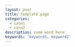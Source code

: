 ```yaml
---
layout: post
title: template page
categories:
  - cate1
  - cate2
description: some word here
keywords: 'keyword1, keyword2'
---
```






